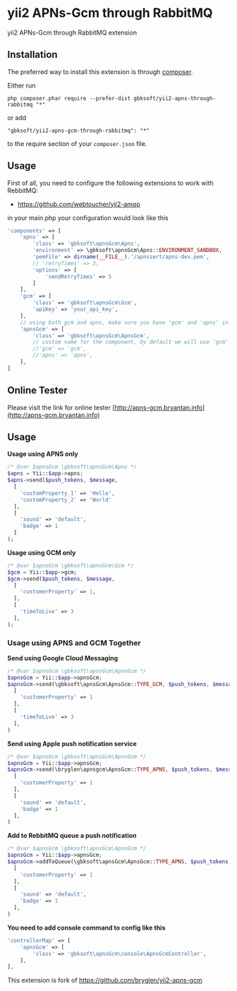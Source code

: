 yii2 APNs-Gcm through RabbitMQ
==========================
yii2 APNs-Gcm through RabbitMQ extension

Installation
------------

The preferred way to install this extension is through [composer](http://getcomposer.org/download/).

Either run

```
php composer.phar require --prefer-dist gbksoft/yii2-apns-through-rabbitmq "*"
```

or add

```
"gbksoft/yii2-apns-gcm-through-rabbitmq": "*"
```

to the require section of your `composer.json` file.


Usage
-----

First of all, you need to configure the following extensions to work with RebbitMQ:
  - https://github.com/webtoucher/yii2-amqp

in your main.php your configuration would look like this

```php
'components' => [
	'apns' => [
		'class' => 'gbksoft\apnsGcm\Apns',
		'environment' => \gbksoft\apnsGcm\Apns::ENVIRONMENT_SANDBOX,
		'pemFile' => dirname(__FILE__).'/apnssert/apns-dev.pem',
		// 'retryTimes' => 3,
		'options' => [
			'sendRetryTimes' => 5
		]
	],
	'gcm' => [
		'class' => 'gbksoft\apnsGcm\Gcm',
		'apiKey' => 'your_api_key',
	],
	// using both gcm and apns, make sure you have 'gcm' and 'apns' in your component
	'apnsGcm' => [
		'class' => 'gbksoft\apnsGcm\ApnsGcm',
		// custom name for the component, by default we will use 'gcm' and 'apns'
		//'gcm' => 'gcm',
		//'apns' => 'apns',
	],
]
```

Online Tester
-------------
Please visit the link for online tester [http://apns-gcm.bryantan.info](http://apns-gcm.bryantan.info)

Usage
-----

**Usage using APNS only**

```php
/* @var $apnsGcm \gbksoft\apnsGcm\Apns */
$apns = Yii::$app->apns;
$apns->send($push_tokens, $message,
  [
    'customProperty_1' => 'Hello',
    'customProperty_2' => 'World'
  ],
  [
    'sound' => 'default',
    'badge' => 1
  ]
);
```

**Usage using GCM only**

```php
/* @var $apnsGcm \gbksoft\apnsGcm\Gcm */
$gcm = Yii::$app->gcm;
$gcm->send($push_tokens, $message,
  [
    'customerProperty' => 1,
  ],
  [
    'timeToLive' => 3
  ],
);
```

### Usage using APNS and GCM Together

**Send using Google Cloud Messaging**

```php
/* @var $apnsGcm \gbksoft\apnsGcm\ApnsGcm */
$apnsGcm = Yii::$app->apnsGcm;
$apnsGcm->send(\gbksoft\apnsGcm\ApnsGcm::TYPE_GCM, $push_tokens, $message,
  [
    'customerProperty' => 1
  ],
  [
    'timeToLive' => 3
  ],
)
```

**Send using Apple push notification service**

```php
/* @var $apnsGcm \gbksoft\apnsGcm\ApnsGcm */
$apnsGcm = Yii::$app->apnsGcm;
$apnsGcm->send(\bryglen\apnsgcm\ApnsGcm::TYPE_APNS, $push_tokens, $message,
  [
    'customerProperty' => 1
  ],
  [
    'sound' => 'default',
  	'badge' => 1
  ],
)
```

**Add to RebbitMQ queue a push notification**

```php
/* @var $apnsGcm \gbksoft\apnsGcm\ApnsGcm */
$apnsGcm = Yii::$app->apnsGcm;
$apnsGcm->addToQueue(\gbksoft\apnsGcm\ApnsGcm::TYPE_APNS, $push_tokens, $message,
  [
    'customerProperty' => 1
  ],
  [
    'sound' => 'default',
  	'badge' => 1
  ],
)
```

**You need to add console command to config like this**

```php
'controllerMap' => [
    'apnsGcm' => [
        'class' => 'gbksoft\apnsGcm\console\ApnsGcmController',
    ],
],
```

This extension is fork of https://github.com/bryglen/yii2-apns-gcm